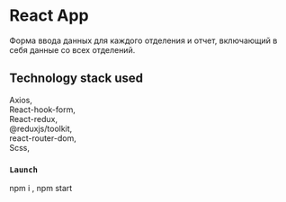 # React App
Форма ввода данных для каждого отделения и отчет, включающий в себя данные со всех отделений.

## Technology stack used

Axios,  
React-hook-form,  
React-redux,  
@reduxjs/toolkit,  
react-router-dom,    
Scss,  

### `Launch`

npm i , npm start





